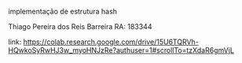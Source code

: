 implementação de estrutura hash

Thiago Pereira dos Reis Barreira RA: 183344 

link: https://colab.research.google.com/drive/15U6TQRVh-HQwkoSyRwHJ3w_myoHNJzRe?authuser=1#scrollTo=tzXdaR6gmVjL
